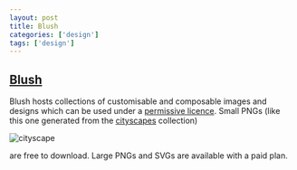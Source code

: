 ```yaml
---
layout: post
title: Blush
categories: ['design']
tags: ['design']
---
```


## [Blush](https://blush.design)

Blush hosts collections of customisable and composable images and designs which can be used under a [permissive licence](https://blush.design/license). Small PNGs (like this one generated from the [cityscapes](https://blush.design/collections/cityscapes) collection)

![cityscape]({{site.baseurl}}/assets/cityscape.png)

are free to download. Large PNGs and SVGs are available with a paid plan.
